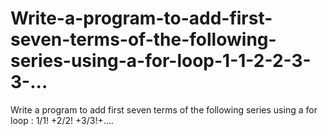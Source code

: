 # Write-a-program-to-add-first-seven-terms-of-the-following-series-using-a-for-loop-1-1-2-2-3-3-...
Write a program to add first seven terms  of the following series using a for loop : 1/1! +2/2! +3/3!+....
